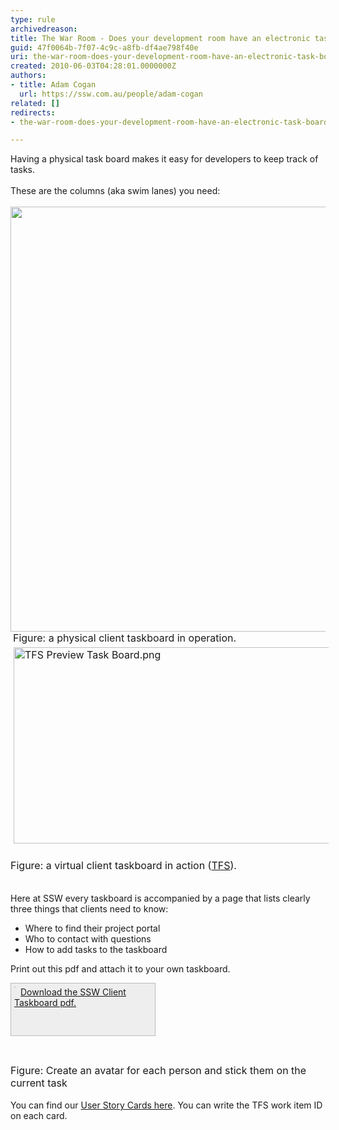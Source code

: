 ```yaml
---
type: rule
archivedreason: 
title: The War Room - Does your development room have an electronic task board? (Physical is OK too for small, co-located teams)
guid: 47f0064b-7f07-4c9c-a8fb-df4ae798f40e
uri: the-war-room-does-your-development-room-have-an-electronic-task-board-physical-is-ok-too-for-small-co-located-teams
created: 2010-06-03T04:28:01.0000000Z
authors:
- title: Adam Cogan
  url: https://ssw.com.au/people/adam-cogan
related: []
redirects:
- the-war-room-does-your-development-room-have-an-electronic-task-board-(physical-is-ok-too-for-small-co-located-teams)

---
```



Having a physical task board makes it easy for developers to keep track of tasks. <br><br>These are the columns (aka swim lanes) you need&#58; 
<br><excerpt class='endintro'></excerpt><br>
<img width="680" src="/Management/RulesToBetterScrumUsingTFS/PublishingImages/Taskboard.jpg" class="ms-rteCustom-ImageArea" alt="" />&#160;<font size="+0" class="ms-rteCustom-FigureNormal">Figure&#58; a physical&#160;client taskboard in operation.</font><font size="+0" class="ms-rteCustom-FigureNormal"><img src="/Management/RulesToBetterScrumUsingTFS/PublishingImages/TFS%20Preview%20Task%20Board.png" alt="TFS Preview Task Board.png" class="ms-rteCustom-ImageArea" style="margin&#58;5px;width&#58;800px;height&#58;314px;" /><br><br>Figure&#58; a virtual&#160;client taskboard in action (<a href="http&#58;//tfspreview.com/">TFS​</a>).<br><br></font><p>Here at SSW every taskboard is accompanied by a page that lists clearly three things that clients need to know&#58;</p>
<ul><li>Where to find their project portal </li>
<li>Who to contact with questions </li>
<li>How to add tasks to the taskboard </li></ul>
<p>Print out this pdf and attach it to your own taskboard. </p>
<div style="border-width&#58;1px;border-style&#58;solid;border-color&#58;rgb(187, 187, 187);padding&#58;5px;background-color&#58;rgb(238, 238, 238);width&#58;220px;height&#58;73px;"><a shape="rect" href="/Management/RulesToBetterScrumUsingTFS/Documents/SSW-Taskboard.pdf" style="border-bottom&#58;medium none;float&#58;left;"><img src="/Management/RulesToBetterScrumUsingTFS/PublishingImages/preview-taskboard.jpg" alt="" style="border-width&#58;1px;border-style&#58;solid;border-color&#58;rgb(204, 204, 204);margin-right&#58;8px;" /></a> <a shape="rect" href="/Management/RulesToBetterScrumUsingTFS/Documents/SSW-Taskboard.pdf">Download the SSW Client Taskboard pdf.</a></div>
<p>&#160;</p>
<p><img src="/Management/RulesToBetterScrumUsingTFS/PublishingImages/Avatar.jpg" alt="" /><br><font size="+0" class="ms-rteCustom-FigureNormal">Figure&#58; Create an avatar for each person and stick them on the current task<br></font><br>You can find our <a shape="rect" href="http&#58;//www.ssw.com.au/ssw/Standards/Rules/RulesToBetterProjectManagementWithTFS.aspx#PrintedStoryCard">User Story Cards here</a>. You can write the TFS work item ID on each card. </p>


